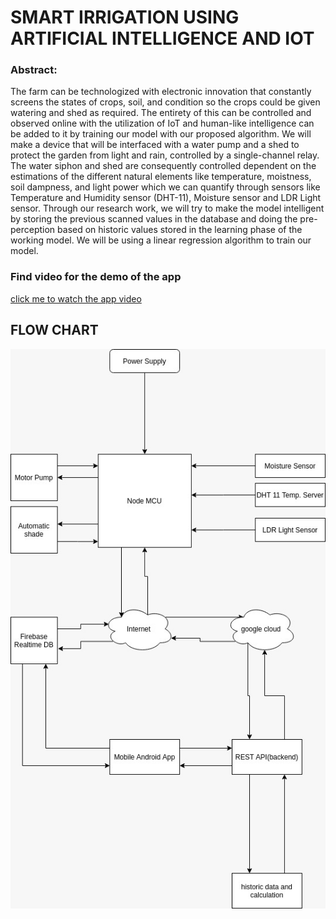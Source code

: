 # SMART IRRIGATION USING ARTIFICIAL INTELLIGENCE AND IOT

### Abstract:
The farm can be technologized with electronic innovation that constantly screens the states of crops, soil, and condition so the crops could be given watering and shed as required. The entirety of this can be controlled and observed online with the utilization of IoT and human-like intelligence can be added to it by training our model with our proposed algorithm. We will make a device that will be interfaced with a water pump and a shed to protect the garden from light and rain, controlled by a single-channel relay. The water siphon and shed are consequently controlled dependent on the estimations of the different natural elements like temperature, moistness, soil dampness, and light power which we can quantify through sensors like Temperature and Humidity sensor (DHT-11), Moisture sensor and LDR Light sensor. Through our research work, we will try to make the model intelligent by storing the previous scanned values in the database and doing the pre-perception based on historic values stored in the learning phase of the working model. We will be using a linear regression algorithm to train our model.

### Find video for the demo of the app
[click me to watch the app video](https://www.youtube.com/watch?v=j_sHtFuISoo)

## FLOW CHART
![here](https://github.com/lukefire5156/SMART-IRRIGATION-USING-ARTIFICIAL-INTELLIGENCE-AND-IOT/blob/master/ss/flowchart.png)


